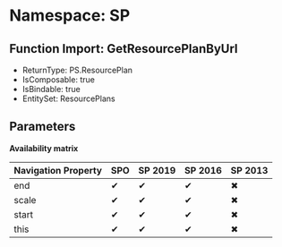 # Namespace: SP

## Function Import: GetResourcePlanByUrl

- ReturnType: PS.ResourcePlan
- IsComposable: true
- IsBindable: true
- EntitySet: ResourcePlans

## Parameters

**Availability matrix**

Navigation Property | SPO | SP 2019 | SP 2016 | SP 2013
----------|-----|---------|---------|--------
end | ✔ | ✔ | ✔ | ✖
scale | ✔ | ✔ | ✔ | ✖
start | ✔ | ✔ | ✔ | ✖
this | ✔ | ✔ | ✔ | ✖

